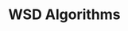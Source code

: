---
types: "word"

title: "WSD Algorithms"

categories: ['']

tags: ['WSD', 'Algorithms']

arabic: 'خوارزمات فك الالتباس الدلالي'

arexps: []

enwords: ['WSD Algorithms']

enexps: []

arlexicons: 'خ'

enlexicons: 'W'

authors: ['Ruqayya Roshdy']

translators: ['']

citations: 'العربية والذكاء الاصطناعي'

sources: 'مركز الملك عبدالله بن عبدالعزيز الدولي لخدمة اللغة العربية'

word: "true"

slug: ""
---